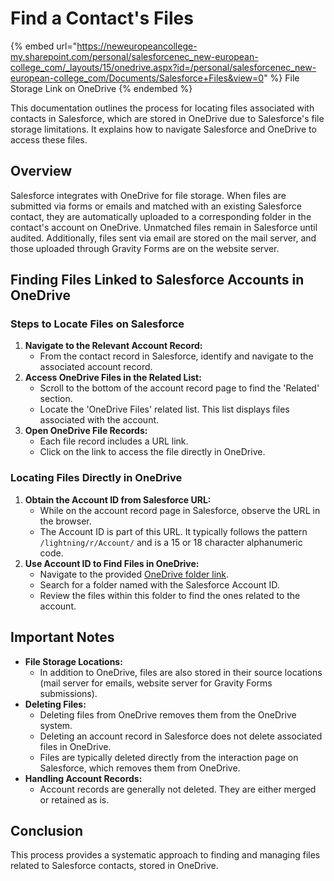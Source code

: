 # Find a Contact's Files

{% embed url="https://neweuropeancollege-my.sharepoint.com/personal/salesforcenec_new-european-college_com/_layouts/15/onedrive.aspx?id=/personal/salesforcenec_new-european-college_com/Documents/Salesforce+Files&view=0" %}
File Storage Link on OneDrive
{% endembed %}

This documentation outlines the process for locating files associated with contacts in Salesforce, which are stored in OneDrive due to Salesforce's file storage limitations. It explains how to navigate Salesforce and OneDrive to access these files.

## Overview

Salesforce integrates with OneDrive for file storage. When files are submitted via forms or emails and matched with an existing Salesforce contact, they are automatically uploaded to a corresponding folder in the contact's account on OneDrive. Unmatched files remain in Salesforce until audited. Additionally, files sent via email are stored on the mail server, and those uploaded through Gravity Forms are on the website server.

## Finding Files Linked to Salesforce Accounts in OneDrive

### Steps to Locate Files on Salesforce

1. **Navigate to the Relevant Account Record:**
   * From the contact record in Salesforce, identify and navigate to the associated account record.
2. **Access OneDrive Files in the Related List:**
   * Scroll to the bottom of the account record page to find the 'Related' section.
   * Locate the 'OneDrive Files' related list. This list displays files associated with the account.
3. **Open OneDrive File Records:**
   * Each file record includes a URL link.
   * Click on the link to access the file directly in OneDrive.

### Locating Files Directly in OneDrive

1. **Obtain the Account ID from Salesforce URL:**
   * While on the account record page in Salesforce, observe the URL in the browser.
   * The Account ID is part of this URL. It typically follows the pattern `/lightning/r/Account/` and is a 15 or 18 character alphanumeric code.
2. **Use Account ID to Find Files in OneDrive:**
   * Navigate to the provided [OneDrive folder link](https://neweuropeancollege-my.sharepoint.com/personal/salesforcenec\_new-european-college\_com/\_layouts/15/onedrive.aspx?id=%2Fpersonal%2Fsalesforcenec%5Fnew%2Deuropean%2Dcollege%5Fcom%2FDocuments%2FSalesforce%20Files\&view=0).
   * Search for a folder named with the Salesforce Account ID.
   * Review the files within this folder to find the ones related to the account.

## Important Notes

* **File Storage Locations:**
  * In addition to OneDrive, files are also stored in their source locations (mail server for emails, website server for Gravity Forms submissions).
* **Deleting Files:**
  * Deleting files from OneDrive removes them from the OneDrive system.
  * Deleting an account record in Salesforce does not delete associated files in OneDrive.
  * Files are typically deleted directly from the interaction page on Salesforce, which removes them from OneDrive.
* **Handling Account Records:**
  * Account records are generally not deleted. They are either merged or retained as is.

## Conclusion

This process provides a systematic approach to finding and managing files related to Salesforce contacts, stored in OneDrive.
